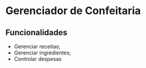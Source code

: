 # Gerenciador de Confeitaria

## Funcionalidades

* Gerenciar receitas;
* Gerenciar ingredientes;
* Controlar despesas
